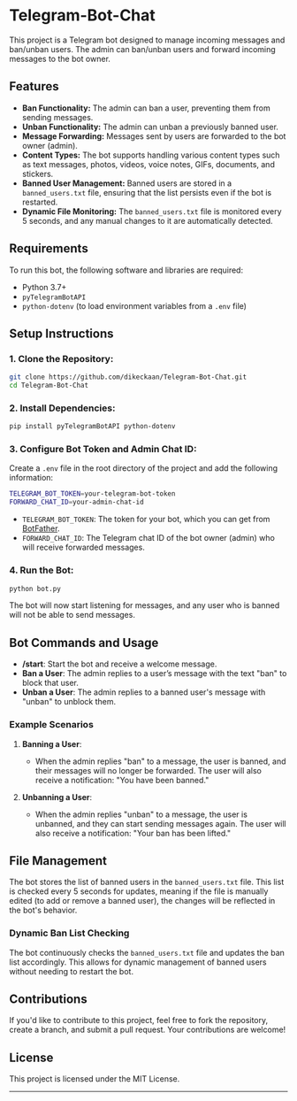 # Telegram-Bot-Chat

This project is a Telegram bot designed to manage incoming messages and ban/unban users. The admin can ban/unban users and forward incoming messages to the bot owner.

## Features

- **Ban Functionality:** The admin can ban a user, preventing them from sending messages.
- **Unban Functionality:** The admin can unban a previously banned user.
- **Message Forwarding:** Messages sent by users are forwarded to the bot owner (admin).
- **Content Types:** The bot supports handling various content types such as text messages, photos, videos, voice notes, GIFs, documents, and stickers.
- **Banned User Management:** Banned users are stored in a `banned_users.txt` file, ensuring that the list persists even if the bot is restarted.
- **Dynamic File Monitoring:** The `banned_users.txt` file is monitored every 5 seconds, and any manual changes to it are automatically detected.

## Requirements

To run this bot, the following software and libraries are required:

- Python 3.7+
- `pyTelegramBotAPI`
- `python-dotenv` (to load environment variables from a `.env` file)

## Setup Instructions

### 1. Clone the Repository:

```bash
git clone https://github.com/dikeckaan/Telegram-Bot-Chat.git
cd Telegram-Bot-Chat
```

### 2. Install Dependencies:

```bash
pip install pyTelegramBotAPI python-dotenv
```

### 3. Configure Bot Token and Admin Chat ID:

Create a `.env` file in the root directory of the project and add the following information:

```bash
TELEGRAM_BOT_TOKEN=your-telegram-bot-token
FORWARD_CHAT_ID=your-admin-chat-id
```

- `TELEGRAM_BOT_TOKEN`: The token for your bot, which you can get from [BotFather](https://core.telegram.org/bots#botfather).
- `FORWARD_CHAT_ID`: The Telegram chat ID of the bot owner (admin) who will receive forwarded messages.

### 4. Run the Bot:

```bash
python bot.py
```

The bot will now start listening for messages, and any user who is banned will not be able to send messages.

## Bot Commands and Usage

- **/start**: Start the bot and receive a welcome message.
- **Ban a User**: The admin replies to a user’s message with the text "ban" to block that user.
- **Unban a User**: The admin replies to a banned user's message with "unban" to unblock them.

### Example Scenarios

1. **Banning a User**:
   - When the admin replies "ban" to a message, the user is banned, and their messages will no longer be forwarded. The user will also receive a notification: "You have been banned."

2. **Unbanning a User**:
   - When the admin replies "unban" to a message, the user is unbanned, and they can start sending messages again. The user will also receive a notification: "Your ban has been lifted."

## File Management

The bot stores the list of banned users in the `banned_users.txt` file. This list is checked every 5 seconds for updates, meaning if the file is manually edited (to add or remove a banned user), the changes will be reflected in the bot's behavior.

### Dynamic Ban List Checking

The bot continuously checks the `banned_users.txt` file and updates the ban list accordingly. This allows for dynamic management of banned users without needing to restart the bot.

## Contributions

If you'd like to contribute to this project, feel free to fork the repository, create a branch, and submit a pull request. Your contributions are welcome!

## License

This project is licensed under the MIT License.

---

